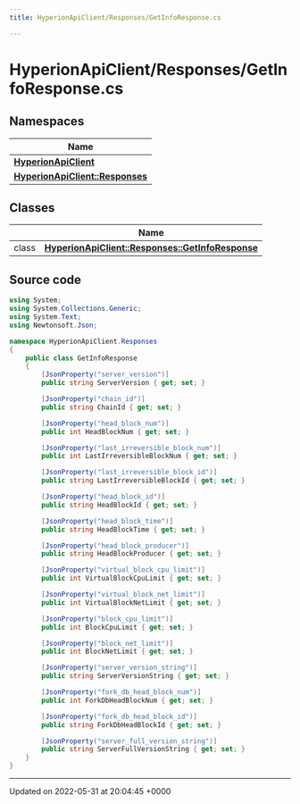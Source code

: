 ```yaml
---
title: HyperionApiClient/Responses/GetInfoResponse.cs

---
```


# HyperionApiClient/Responses/GetInfoResponse.cs



## Namespaces

| Name           |
| -------------- |
| **[HyperionApiClient](/Namespaces/namespace_hyperion_api_client.md)**  |
| **[HyperionApiClient::Responses](/Namespaces/namespace_hyperion_api_client_1_1_responses.md)**  |

## Classes

|                | Name           |
| -------------- | -------------- |
| class | **[HyperionApiClient::Responses::GetInfoResponse](/Classes/class_hyperion_api_client_1_1_responses_1_1_get_info_response.md)**  |




## Source code

```csharp
using System;
using System.Collections.Generic;
using System.Text;
using Newtonsoft.Json;

namespace HyperionApiClient.Responses
{
    public class GetInfoResponse
    {
        [JsonProperty("server_version")]
        public string ServerVersion { get; set; }

        [JsonProperty("chain_id")]
        public string ChainId { get; set; }

        [JsonProperty("head_block_num")]
        public int HeadBlockNum { get; set; }

        [JsonProperty("last_irreversible_block_num")]
        public int LastIrreversibleBlockNum { get; set; }

        [JsonProperty("last_irreversible_block_id")]
        public string LastIrreversibleBlockId { get; set; }

        [JsonProperty("head_block_id")]
        public string HeadBlockId { get; set; }

        [JsonProperty("head_block_time")]
        public string HeadBlockTime { get; set; }

        [JsonProperty("head_block_producer")]
        public string HeadBlockProducer { get; set; }

        [JsonProperty("virtual_block_cpu_limit")]
        public int VirtualBlockCpuLimit { get; set; }

        [JsonProperty("virtual_block_net_limit")]
        public int VirtualBlockNetLimit { get; set; }

        [JsonProperty("block_cpu_limit")]
        public int BlockCpuLimit { get; set; }

        [JsonProperty("block_net_limit")]
        public int BlockNetLimit { get; set; }

        [JsonProperty("server_version_string")]
        public string ServerVersionString { get; set; }

        [JsonProperty("fork_db_head_block_num")]
        public int ForkDbHeadBlockNum { get; set; }

        [JsonProperty("fork_db_head_block_id")]
        public string ForkDbHeadBlockId { get; set; }

        [JsonProperty("server_full_version_string")]
        public string ServerFullVersionString { get; set; }
    }
}
```


-------------------------------

Updated on 2022-05-31 at 20:04:45 +0000
